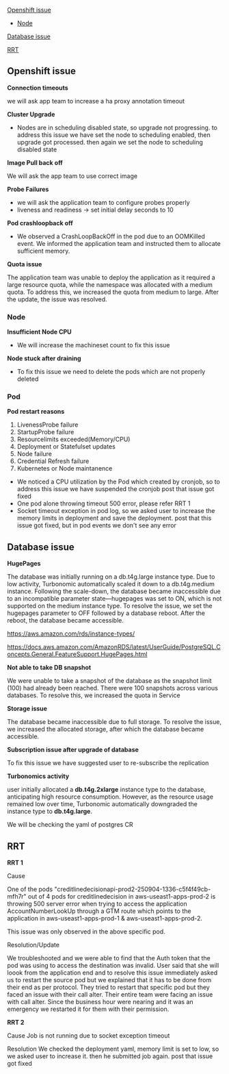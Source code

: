 

[Openshift issue](#Openshift-issue)
- [Node](#Node)

[Database issue](#Database-issue)

[RRT](#RRT)

## Openshift issue

**Connection timeouts**

we will ask app team to increase a ha proxy annotation timeout

**Cluster Upgrade**
- Nodes are in scheduling disabled state, so upgrade not progressing. to address this issue we have set the node to scheduling enabled, then upgrade got processed. then again we set the node to scheduling disabled state

**Image Pull back off**

We will ask the app team to use correct image

**Probe Failures**

- we will ask the application team to configure probes properly
- liveness and readiness -> set initial delay seconds to 10

**Pod crashloopback off**

- We observed a CrashLoopBackOff in the pod due to an OOMKilled event. We informed the application team and instructed them to allocate sufficient memory.

**Quota issue**

The application team was unable to deploy the application as it required a large resource quota, while the namespace was allocated with a medium quota. To address this, we increased the quota from medium to large. After the update, the issue was resolved.

### Node

**Insufficient Node CPU**

- We will increase the machineset count to fix this issue

**Node stuck after draining**

- To fix this issue we need to delete the pods which are not properly deleted

### Pod

**Pod restart reasons**

1. LivenessProbe failure
2. StartupProbe failure
3. Resourcelimits exceeded(Memory/CPU)
4. Deployment or Statefulset updates
5. Node failure
6. Credential Refresh failure
7. Kubernetes or Node maintanence

- We noticed a CPU utilization by the Pod which created by cronjob, so to address this issue we have suspended the cronjob post that issue got fixed
- One pod alone throwing timeout 500 error, please refer RRT 1
- Socket timeout exception in pod log, so we asked user to increase the memory limits in deployment and save the deployment. post that this issue got fixed, but in pod events    we don't see any error

## Database issue

**HugePages**

The database was initially running on a db.t4g.large instance type. Due to low activity, Turbonomic automatically scaled it down to a db.t4g.medium instance. Following the scale-down, the database became inaccessible due to an incompatible parameter state—hugepages was set to ON, which is not supported on the medium instance type. To resolve the issue, we set the hugepages parameter to OFF followed by a database reboot. After the reboot, the database became accessible.

https://aws.amazon.com/rds/instance-types/

https://docs.aws.amazon.com/AmazonRDS/latest/UserGuide/PostgreSQL.Concepts.General.FeatureSupport.HugePages.html

**Not able to take DB snapshot**

We were unable to take a snapshot of the database as the snapshot limit (100) had already been reached. There were 100 snapshots across various databases. To resolve this, we increased the quota in Service

**Storage issue**

The database became inaccessible due to full storage. To resolve the issue, we increased the allocated storage, after which the database became accessible.

**Subscription issue after upgrade of database**

To fix this issue we have suggested user to re-subscribe the replication

**Turbonomics activity**

user initially allocated a **db.t4g.2xlarge** instance type to the database, anticipating high resource consumption. However, as the resource usage remained low over time, Turbonomic automatically downgraded the instance type to **db.t4g.large**.

We will be checking the yaml of postgres CR


## RRT

**RRT 1**

Cause

One of the pods "creditlinedecisionapi-prod2-250904-1336-c5f4f49cb-mfh7r" out of 4 pods for creditlinedecision in aws-useast1-apps-prod-2 is throwing 500 server error when trying to access the application AccountNumberLookUp through a GTM route which points to the application in aws-useast1-apps-prod-1 & aws-useast1-apps-prod-2.

This issue was only observed in the above specific pod.

Resolution/Update

We troubleshooted and we were able to find that the Auth token that the pod was using to access the destination was invalid. User said that she will loook from the application end and to resolve this issue immediately asked us to restart the source pod but we explained that it has to be done from their end as per protocol. They tried to restart that specific pod but they faced an issue with their call alter. Their entire team were facing an issue with call alter. Since the business hour were nearing and it was an emergency we restarted it for them with their permission.

**RRT 2**

Cause 
Job is not running due to socket exception timeout

Resolution
We checked the deployment yaml, memory limit is set to low, so we asked user to increase it. then he submitted job again. post that issue got fixed
